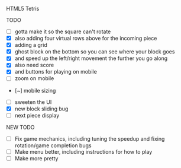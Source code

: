 HTML5 Tetris

TODO
- [ ] gotta make it so the square can't rotate
- [x] also adding four virtual rows above for the incoming piece
- [x] adding a grid
- [x] ghost block on the bottom so you can see where your block goes
- [x] and speed up the left/right movement the further you go along
- [x] also need score
- [x] and buttons for playing on mobile
- [ ] zoom on mobile
- [~] mobile sizing
- [ ] sweeten the UI
- [x] new block sliding bug
- [ ] next piece display

NEW TODO
- [ ] Fix game mechanics, including tuning the speedup and fixing rotation/game completion bugs
- [ ] Make menu better, including instructions for how to play
- [ ] Make more pretty
